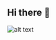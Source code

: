 ## Hi there 👋

<!--
![alt text](https://github.com/user-attachments/assets/0817af68-1e3e-4bb3-a76b-577855c768f5)
**rayane-belkreir/rayane-belkreir** is a ✨ _special_ ✨ repository because its `README.md` (this file) appears on your GitHub profile.

Here are some ideas to get you started:

- 🔭 I’m currently working on ...
- 🌱 I’m currently learning ...
- 👯 I’m looking to collaborate on ...
- 🤔 I’m looking for help with ...
- 💬 Ask me about ...
- 📫 How to reach me: ...
- 😄 Pronouns: ...
- ⚡ Fun fact: ...
-->
![alt text](https://github.com/user-attachments/assets/0817af68-1e3e-4bb3-a76b-577855c768f5)
